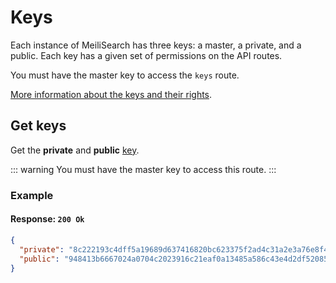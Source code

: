 # Keys

Each instance of MeiliSearch has three keys: a master, a private, and a public. Each key has a given set of permissions on the API routes.

You must have the master key to access the `keys` route.

[More information about the keys and their rights](/guides/advanced_guides/authentication.md).

## Get keys

<RouteHighlighter method="GET" route="/keys"/>

Get the **private** and **public** [key](/guides/advanced_guides/authentication.md).

::: warning
You must have the master key to access this route.
:::

### Example

<code-samples id="get_keys_1" />

#### Response: `200 Ok`

```json
{
  "private": "8c222193c4dff5a19689d637416820bc623375f2ad4c31a2e3a76e8f4c70440d",
  "public": "948413b6667024a0704c2023916c21eaf0a13485a586c43e4d2df520852a4fb8"
}
```
